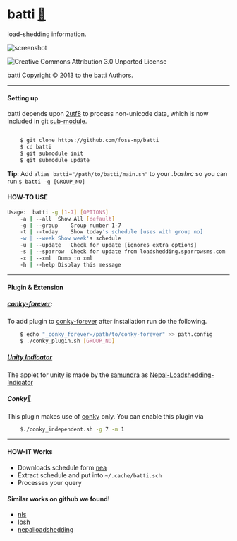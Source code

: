 # batti [:link:][web]

load-shedding information.

![screenshot][screenshot]

![Creative Commons Attribution 3.0 Unported License](http://i.creativecommons.org/l/by/3.0/88x31.png)

batti Copyright © 2013 to the batti Authors.

___


#### Setting up

batti depends upon [2utf8][2utf8] to process non-unicode data,
which is now included in git [sub-module][submodule].


```bash

    $ git clone https://github.com/foss-np/batti
    $ cd batti
    $ git submodule init
    $ git submodule update
```


**Tip**: Add `alias batti="/path/to/batti/main.sh"` to your *.bashrc* so you can run `$ batti -g [GROUP_NO]`


#### HOW-TO USE

```bash
Usage: 	batti -g [1-7] [OPTIONS]
	-a | --all	Show All [default]
	-g | --group	Group number 1-7
	-t | --today	Show today's schedule [uses with group no]
	-w | --week	Show week's schedule
	-u | --update	Check for update [ignores extra options]
	-s | --sparrow	Check for update from loadshedding.sparrowsms.com
	-x | --xml	Dump to xml
	-h | --help	Display this message
```
___

#### Plugin & Extension

##### **[conky-forever][conky-forever]**:

To add plugin to [conky-forever][conky-forever] after installation run do the following.

```bash
	$ echo "_conky_forever=/path/to/conky-forever" >> path.config
	$ ./conky_plugin.sh [GROUP_NO]
```

##### **[Unity Indicator][unity]**

The applet for unity is made by the [samundra][samundra] as [Nepal-Loadshedding-Indicator][unity]

##### **Conky[:link:][conky]**

This plugin makes use of [conky][conky] only. You can enable this plugin via
```bash
	$./conky_independent.sh -g 7 -m 1
```

___

#### HOW-IT Works

* Downloads schedule form [nea][nea]
* Extract schedule and put into `~/.cache/batti.sch`
* Processes your query

#### Similar works on github we found!

* [nls](https://github.com/xtranophilist/nls)
* [losh](https://github.com/hardfire/losh)
* [nepalloadshedding](https://github.com/leosabbir/nepalloadshedding)

[nea]: http://www.nea.org.np/loadshedding.html
[2utf8]: https://github.com/foss-np/2utf8
[conky-forever]: https://github.com/rhoit/conky-forever
[submodule]: http://git-scm.com/book/en/Git-Tools-Submodules
[web]: http://foss-np.github.io/batti/
[screenshot]: https://raw.github.com/foss-np/batti/gh-pages/images/screenshot.png
[unity]: https://github.com/samundra/Nepal-Loadshedding-Indicater
[samundra]: https://github.com/samundra/
[conky]: http://conky.sourceforge.net/
